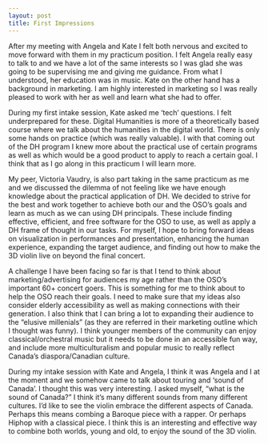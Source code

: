 ```yaml
---
layout: post
title: First Impressions
---
```


After my meeting with Angela and Kate I felt both nervous and excited to move forward with them in my practicum position. I felt Angela 
really easy to talk to and we have a lot of the same interests so I was glad she was going to be supervising me and giving me guidance. 
From what I understood, her education was in music. Kate on the other hand has a background in marketing. I am highly interested in 
marketing so I was really pleased to work with her as well and learn what she had to offer. 

During my first intake session, Kate asked me ‘tech’ questions. I felt underprepared for these. Digital Humanities is more of a 
theoretically based course where we talk about the humanities in the digital world. There is only some hands on practice (which was really
valuable). I with that coming out of the DH program I knew more about the practical use of certain programs as well as which would be a 
good product to apply to reach a certain goal. I think that as I go along in this practicum I will learn more. 

My peer, Victoria Vaudry, is also part taking in the same practicum as me and we discussed the dilemma of not feeling like we have enough
knowledge about the practical application of DH. We decided to strive for the best and work together to achieve both our and the OSO’s 
goals and learn as much as we can using DH principals. These include finding effective, efficient, and free software for the OSO to use, 
as well as apply a DH frame of thought in our tasks. For myself, I hope to bring forward ideas on visualization in performances and 
presentation, enhancing the human experience, expanding the target audience, and finding out how to make the 3D violin live on beyond the
final concert. 

A challenge I have been facing so far is that I tend to think about marketing/advertising for audiences my age rather than the OSO’s 
important 60+ concert goers. This is something for me to think about to help the OSO reach their goals. I need to make sure that my ideas
also consider elderly accessibility as well as making connections with their generation. I also think that I can bring a lot to expanding 
their audience to the “elusive millenials” (as they are referred in their marketing outline which I thought was funny). I think younger 
members of the community can enjoy classical/orchestral music but it needs to be done in an accessible fun way, and include more 
multiculturalism and popular music to really reflect Canada’s diaspora/Canadian culture. 

During my intake session with Kate and Angela, I think it was Angela and I at the moment and we somehow came to talk about touring and 
‘sound of Canada’. I thought this was very interesting. I asked myself, “what is the sound of Canada?” I think it’s many different sounds
from many different cultures. I’d like to see the violin embrace the different aspects of Canada. Perhaps this means combing a Baroque 
piece with a rapper. Or perhaps Hiphop with a classical piece. I think this is an interesting and effective way to combine both worlds, 
young and old, to enjoy the sound of the 3D violin. 
